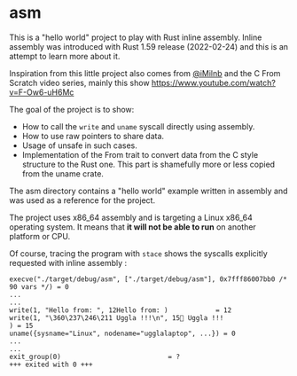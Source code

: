 # asm

This is a "hello world" project to play with Rust inline assembly.
Inline assembly was introduced with Rust 1.59 release (2022-02-24)
and this is an attempt to learn more about it.

Inspiration from this little project also comes from
[@iMilnb](https://twitter.com/iMilnb)
and the C From Scratch video series, mainly this
show https://www.youtube.com/watch?v=F-Ow6-uH6Mc

The goal of the project is to show:
* How to call the `write` and `uname` syscall directly using assembly.
* How to use raw pointers to share data.
* Usage of unsafe in such cases.
* Implementation of the From trait to convert data from the C style
  structure to the Rust one. This part is shamefully more or less
  copied from the uname crate.

The asm directory contains a "hello world" example written in
assembly and was used as a reference for the project.

The project uses x86_64 assembly and is targeting a Linux x86_64
operating system. It means that **it will not be able to run** on
another platform or CPU.

Of course, tracing the program with `stace` shows
the syscalls explicitly requested with inline assembly :
```
execve("./target/debug/asm", ["./target/debug/asm"], 0x7fff86007bb0 /* 90 vars */) = 0
...
...
write(1, "Hello from: ", 12Hello from: )            = 12
write(1, "\360\237\246\211 Uggla !!!\n", 15🦉 Uggla !!!
) = 15
uname({sysname="Linux", nodename="ugglalaptop", ...}) = 0
...
...
exit_group(0)                           = ?
+++ exited with 0 +++
```
